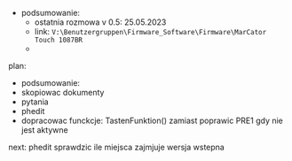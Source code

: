 - podsumowanie:
	- ostatnia rozmowa v 0.5: 25.05.2023
	- link: `V:\Benutzergruppen\Firmware_Software\Firmware\MarCator Touch 1087BR`
	- 



plan:
- podsumowanie:
- skopiowac dokumenty
- pytania
- phedit
- dopracowac funckcje: TastenFunktion() zamiast 
poprawic PRE1 gdy nie jest aktywne




next:
phedit
sprawdzic ile miejsca zajmjuje wersja wstepna